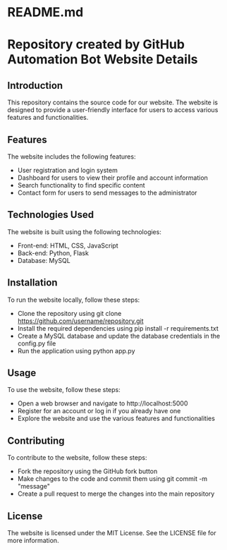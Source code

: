 # README.md
Repository created by GitHub Automation Bot
Website Details
================
## Introduction
This repository contains the source code for our website. The website is designed to provide a user-friendly interface for users to access various features and functionalities.

## Features
The website includes the following features:
* User registration and login system
* Dashboard for users to view their profile and account information
* Search functionality to find specific content
* Contact form for users to send messages to the administrator

## Technologies Used
The website is built using the following technologies:
* Front-end: HTML, CSS, JavaScript
* Back-end: Python, Flask
* Database: MySQL

## Installation
To run the website locally, follow these steps:
* Clone the repository using git clone https://github.com/username/repository.git
* Install the required dependencies using pip install -r requirements.txt
* Create a MySQL database and update the database credentials in the config.py file
* Run the application using python app.py

## Usage
To use the website, follow these steps:
* Open a web browser and navigate to http://localhost:5000
* Register for an account or log in if you already have one
* Explore the website and use the various features and functionalities

## Contributing
To contribute to the website, follow these steps:
* Fork the repository using the GitHub fork button
* Make changes to the code and commit them using git commit -m "message"
* Create a pull request to merge the changes into the main repository

## License
The website is licensed under the MIT License. See the LICENSE file for more information.